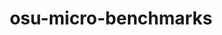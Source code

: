 ---
title: "osu-micro-benchmarks"
layout: cache
categories: [package, develop-2024-10-13]
meta: {"versions": ["7.4"], "compilers": ["gcc@=7.3.1"], "oss": ["amzn2"], "platforms": ["linux"], "targets": ["aarch64", "neoverse_n1", "x86_64_v3"], "stacks": ["aws-isc", "aws-isc-aarch64", "root"], "num_specs": 3, "num_specs_by_stack": {"root": 3, "aws-isc-aarch64": 2, "aws-isc": 1}}
spec_details: [{"hash": "ewbademrvbjzbexj2lq7ae6y4yb7czze", "compiler": "gcc@=7.3.1", "versions": ["7.4"], "os": "amzn2", "platform": "linux", "target": "aarch64", "variants": ["build_system=autotools", "~cuda", "~graphing", "~papi", "~rocm"], "stacks": ["root", "aws-isc-aarch64"], "size": "-", "tarball": "https://binaries.spack.io/develop-2024-10-13/build_cache/linux-amzn2-aarch64/gcc-7.3.1/osu-micro-benchmarks-7.4/linux-amzn2-aarch64-gcc-7.3.1-osu-micro-benchmarks-7.4-ewbademrvbjzbexj2lq7ae6y4yb7czze.spack"}, {"hash": "pfd2srw3ipxyd3kq5isyyspaghjc6qhi", "compiler": "gcc@=7.3.1", "versions": ["7.4"], "os": "amzn2", "platform": "linux", "target": "neoverse_n1", "variants": ["build_system=autotools", "~cuda", "~graphing", "~papi", "~rocm"], "stacks": ["root", "aws-isc-aarch64"], "size": "-", "tarball": "https://binaries.spack.io/develop-2024-10-13/build_cache/linux-amzn2-neoverse_n1/gcc-7.3.1/osu-micro-benchmarks-7.4/linux-amzn2-neoverse_n1-gcc-7.3.1-osu-micro-benchmarks-7.4-pfd2srw3ipxyd3kq5isyyspaghjc6qhi.spack"}, {"hash": "qxk3d4ttgvopriab7ps26wy4w4ziglj2", "compiler": "gcc@=7.3.1", "versions": ["7.4"], "os": "amzn2", "platform": "linux", "target": "x86_64_v3", "variants": ["build_system=autotools", "~cuda", "~graphing", "~papi", "~rocm"], "stacks": ["aws-isc", "root"], "size": "-", "tarball": "https://binaries.spack.io/develop-2024-10-13/build_cache/linux-amzn2-x86_64_v3/gcc-7.3.1/osu-micro-benchmarks-7.4/linux-amzn2-x86_64_v3-gcc-7.3.1-osu-micro-benchmarks-7.4-qxk3d4ttgvopriab7ps26wy4w4ziglj2.spack"}]
---